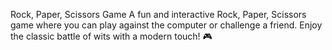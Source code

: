 Rock, Paper, Scissors Game
A fun and interactive Rock, Paper, Scissors game where you can play against the computer or challenge a friend. Enjoy the classic battle of wits with a modern touch! 🎮
